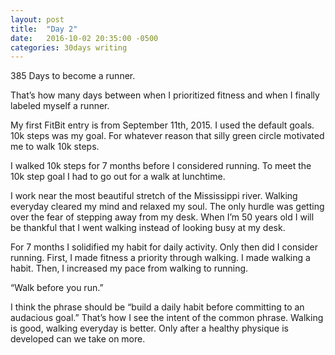 ```yaml
---
layout: post
title:  "Day 2"
date:   2016-10-02 20:35:00 -0500
categories: 30days writing
---
```

385 Days to become a runner.

That’s how many days between when I prioritized fitness and when I finally labeled myself a runner.

My first FitBit entry is from September 11th, 2015. I used the default goals. 10k steps was my goal. For whatever reason that silly green circle motivated me to walk 10k steps. 

I walked 10k steps for 7 months before I considered running. To meet the 10k step goal I had to go out for a walk at lunchtime. 

I work near the most beautiful stretch of the Mississippi river. Walking everyday cleared my mind and relaxed my soul. The only hurdle was getting over the fear of stepping away from my desk. When I’m 50 years old I will be thankful that I went walking instead of looking busy at my desk.

For 7 months I solidified my habit for daily activity. Only then did I consider running. First, I made fitness a priority through walking. I made walking a habit. Then, I increased my pace from walking to running.

“Walk before you run.”

I think the phrase should be “build a daily habit before committing to an audacious goal.” That’s how I see the intent of the common phrase. Walking is good, walking everyday is better. Only after a healthy physique is developed can we take on more.

